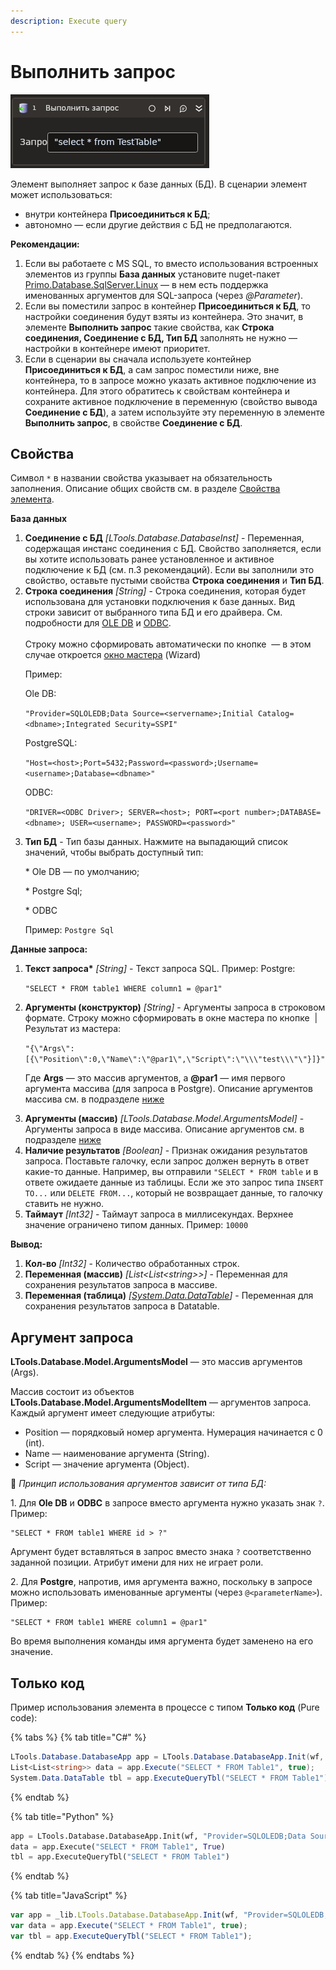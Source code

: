 ```yaml
---
description: Execute query
---
```


# Выполнить запрос

![](../../../resources/activities/basic/db/execute-query-activity.png)

Элемент выполняет запрос к базе данных (БД). В сценарии элемент может использоваться:
* внутри контейнера **Присоединиться к БД**;
* автономно — если другие действия с БД не предполагаются.

**Рекомендации:**

1. Если вы работаете с MS SQL, то вместо использования встроенных элементов из группы **База данных** установите nuget-пакет [Primo.Database.SqlServer.Linux](https://www.nuget.org/packages/Primo.Database.SqlServer.Linux) — в нем есть поддержка именованных аргументов для SQL-запроса (через _@Parameter_).
2. Если вы поместили запрос в контейнер **Присоединиться к БД**, то настройки соединения будут взяты из контейнера. Это значит, в элементе **Выполнить запрос** такие свойства, как **Строка соединения, Соединение с БД, Тип БД** заполнять не нужно — настройки в контейнере имеют приоритет.
3. Если в сценарии вы сначала используете контейнер **Присоединиться к БД**, а сам запрос поместили ниже, вне контейнера, то в запросе можно указать активное подключение из контейнера. Для этого обратитесь к свойствам контейнера и сохраните активное подключение в переменную (свойство вывода **Соединение с БД**), а затем используйте эту переменную в элементе **Выполнить запрос**, в свойстве **Соединение с БД**.

## Свойства

Символ `*` в названии свойства указывает на обязательность заполнения. Описание общих свойств см. в разделе [Свойства элемента](https://docs.primo-rpa.ru/primo-rpa/primo-studio/process/elements#svoistva-elementa).

**База данных** 
1. **Соединение с БД** *[LTools.Database.DatabaseInst]* - Переменная, содержащая инстанс соединения с БД. Свойство заполняется, если вы хотите использовать ранее установленное и активное подключение к БД (см. п.3 рекомендаций). Если вы заполнили это свойство, оставьте пустыми свойства **Строка соединения** и **Тип БД**.
1. **Строка соединения** *[String]* - Строка соединения, которая будет использована для установки подключения к базе данных. Вид строки зависит от выбранного типа БД и его драйвера. См. подробности для <a href="https://www.connectionstrings.com/net-framework-data-provider-for-ole-db/use-an-ole-db-provider-from-net">OLE DB</a> и <a href="https://www.connectionstrings.com/net-framework-data-provider-for-odbc/use-an-odbc-driver-from-net">ODBC</a>.<br><br>Строку можно сформировать автоматически по кнопке <img src="../../../.gitbook/assets/connection_editor_button.png" alt="" data-size="line"> — в этом случае откроется [окно мастера](https://docs.primo-rpa.ru/primo-rpa/g_elements/el_basic/els_db/el_db_exec#okno-mastera-sozdaniya-stroki) (Wizard)</p> Пример: <p>Ole DB:</p> <p>`"Provider=SQLOLEDB;Data Source=<servername>;Initial Catalog=<dbname>;Integrated Security=SSPI"`</p> <p>PostgreSQL:</p> <p> `"Host=<host>;Port=5432;Password=<password>;Username=<username>;Database=<dbname>"`</p> <p>ODBC:</p> <p>`"DRIVER=<ODBC Driver>; SERVER=<host>; PORT=<port number>;DATABASE=<dbname>; USER=<username>; PASSWORD=<password>"`</p>
1. **Тип БД** - Тип базы данных. Нажмите на выпадающий список значений, чтобы выбрать доступный тип: <p>* Ole DB — по умолчанию;</p> <p>* Postgre Sql;</p> <p>* ODBC</p> Пример: `Postgre Sql`

**Данные запроса:** 
1. **Текст запроса\*** *[String]* - Текст запроса SQL. Пример: Postgre: <p>`"SELECT * FROM table1 WHERE column1 = @par1"`</p>
1. **Аргументы (конструктор)** *[String]* - Аргументы запроса в строковом формате. Строку можно сформировать в окне мастера по кнопке <img src="../../../.gitbook/assets/args-constructor.png" alt=""> | Результат из мастера: <p> `"{\"Args\":[{\"Position\":0,\"Name\":\"@par1\",\"Script\":\"\\\"test\\\"\"}]}"`</p> Где <strong>Args</strong> — это массив аргументов, а **@par1** — имя первого аргумента массива (для запроса в Postgre). Описание аргументов массива см. в подразделе [ниже](https://docs.primo-rpa.ru/primo-rpa/g_elements/el_basic/els_db/el_db_exec#argument-zaprosa)</p> 
1. **Аргументы (массив)** *[LTools.Database.Model.ArgumentsModel]* - Аргументы запроса в виде массива. Описание аргументов см. в подразделе [ниже](https://docs.primo-rpa.ru/primo-rpa/g_elements/el_basic/els_db/el_db_exec#argument-zaprosa)   
1. **Наличие результатов** *[Boolean]* - Признак ожидания результатов запроса. Поставьте галочку, если запрос должен вернуть в ответ какие-то данные. Например, вы отправили `"SELECT * FROM table` и в ответе ожидаете данные из таблицы. Если же это запрос типа `INSERT TO...` или `DELETE FROM...`, который не возвращает данные, то галочку ставить не нужно.
1. **Таймаут** *[Int32]* - Таймаут запроса в миллисекундах. Верхнее значение ограничено типом данных. Пример: `10000`
   
**Вывод:** 
1. **Кол-во** *[Int32]* - Количество обработанных строк.
1. **Переменная (массив)** *[List\<List\<string>>]* - Переменная для сохранения результатов запроса в массиве.
1. **Переменная (таблица)** *[[System.Data.DataTable](https://learn.microsoft.com/ru-ru/dotnet/api/system.data.datatable?view=netcore-2.1)]* - Переменная для сохранения результатов запроса в Datatable.

## Аргумент запроса

**LTools.Database.Model.ArgumentsModel** — это массив аргументов (Args).

Массив состоит из объектов **LTools.Database.Model.ArgumentsModelItem** — аргументов запроса. Каждый аргумент имеет следующие атрибуты:

* Position — порядковый номер аргумента. Нумерация начинается с 0 (int).
* Name — наименование аргумента (String).
* Script — значение аргумента (Object).

:small_orange_diamond: *Принцип использования аргументов зависит от типа БД:*

1\. Для **Ole DB** и **ODBC** в запросе вместо аргумента нужно указать знак `?`. Пример:

```
"SELECT * FROM table1 WHERE id > ?"
```

Аргумент будет вставляться в запрос вместо знака `?` соответственно заданной позиции. Атрибут имени для них не играет роли.

2\. Для **Postgre**, напротив, имя аргумента важно, поскольку в запросе можно использовать именованные аргументы (через `@<parameterName>`). Пример:

```
"SELECT * FROM table1 WHERE column1 = @par1"
```

Во время выполнения команды имя аргумента будет заменено на его значение.

## Только код

Пример использования элемента в процессе с типом **Только код** (Pure code):

{% tabs %}
{% tab title="C#" %}
```csharp
LTools.Database.DatabaseApp app = LTools.Database.DatabaseApp.Init(wf, "Provider=SQLOLEDB;Data Source=<servername>;Initial Catalog=<dbname>;Integrated Security=SSPI");
List<List<string>> data = app.Execute("SELECT * FROM Table1", true);
System.Data.DataTable tbl = app.ExecuteQueryTbl("SELECT * FROM Table1");
```
{% endtab %}

{% tab title="Python" %}
```python
app = LTools.Database.DatabaseApp.Init(wf, "Provider=SQLOLEDB;Data Source=<servername>;Initial Catalog=<dbname>;Integrated Security=SSPI")
data = app.Execute("SELECT * FROM Table1", True)
tbl = app.ExecuteQueryTbl("SELECT * FROM Table1")
```
{% endtab %}

{% tab title="JavaScript" %}
```javascript
var app = _lib.LTools.Database.DatabaseApp.Init(wf, "Provider=SQLOLEDB;Data Source=<servername>;Initial Catalog=<dbname>;Integrated Security=SSPI");
var data = app.Execute("SELECT * FROM Table1", true);
var tbl = app.ExecuteQueryTbl("SELECT * FROM Table1");
```
{% endtab %}
{% endtabs %}
